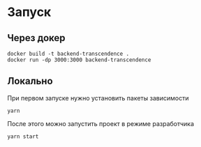 # Запуск

## Через докер

```
docker build -t backend-transcendence .
docker run -dp 3000:3000 backend-transcendence
```

## Локально

При первом запуске нужно установить пакеты зависимости

```
yarn
```

После этого можно запустить проект в режиме разработчика

```
yarn start
```